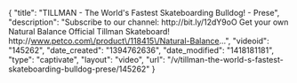 {
    "title": "TILLMAN - The World's Fastest Skateboarding Bulldog! - Prese",
    "description": "Subscribe to our channel: http:\/\/bit.ly\/12dY9oO Get your own Natural Balance Official Tillman Skateboard! http:\/\/www.petco.com\/product\/118415\/Natural-Balance...",
    "videoid": "145262",
    "date_created": "1394762636",
    "date_modified": "1418181181",
    "type": "captivate",
    "layout": "video",
    "url": "\/v\/tillman-the-world-s-fastest-skateboarding-bulldog-prese\/145262"
}